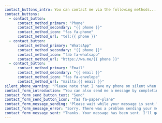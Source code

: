 ```yaml
---
contact_buttons_intro: You can contact me via the following methods...
contact_buttons:
  - contact_button:
      contact_method_primary: "Phone"
      contact_method_secondary: "{{ phone }}"
      contact_method_icon: "fas fa-phone"
      contact_method_url: "tel:{{ phone }}"
  - contact_button:
      contact_method_primary: "WhatsApp"
      contact_method_secondary: "{{ phone }}"
      contact_method_icon: "fab fa-whatsapp"
      contact_method_url: "https://wa.me/{{ phone }}"
  - contact_button:
      contact_method_primary: "Email"
      contact_method_secondary: "{{ email }}"
      contact_method_icon: "fas fa-envelope"
      contact_method_url: "mailto:{{ email }}"
silent_phone_warning: "Please note that I have my phone on silent when working in order to concentrate. If I don't answer your call, please leave a message and I will call you back as soon as I see it. Thanks."
contact_form_introduction: "You can also send me a message by completing and submitting the below form..."
contact_form_send_button_text: "Send"
contact_form_send_button_icon: "fas fa-paper-plane"
contact_form_message_sending: "Please wait while your message is sent."
contact_form_message_error: "Sorry. There was a problem sending your message. Please try again later or choose another contact method."
contact_form_message_sent: "Thanks. Your message has been sent. I'll get back to you as soon as possible."
---
```

